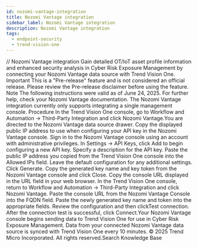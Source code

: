 ```yaml
---
id: nozomi-vantage-integration
title: Nozomi Vantage integration
sidebar_label: Nozomi Vantage integration
description: Nozomi Vantage integration
tags:
  - endpoint-security
  - trend-vision-one
---
```


/*<![CDATA[*/ $('#title').html($('meta[name=map-description]').attr('content')); /*]]>*/ Nozomi Vantage integration Gain detailed OT/IoT asset profile information and enhanced security analysis in Cyber Risk Exposure Management by connecting your Nozomi Vantage data source with Trend Vision One. Important This is a "Pre-release" feature and is not considered an official release. Please review the Pre-release disclaimer before using the feature. Note The following instructions were valid as of June 24, 2025. For further help, check your Nozomi Vantage documentation. The Nozomi Vantage integration currently only supports integrating a single management console. Procedure In the Trend Vision One console, go to Workflow and Automation → Third-Party Integration and click Nozomi Vantage.You are directed to the Nozomi Vantage data source drawer. Copy the displayed public IP address to use when configuring your API key in the Nozomi Vantage console. Sign in to the Nozomi Vantage console using an account with administrative privileges. In Settings → API Keys, click Add to begin configuring a new API key. Specify a description for the API key. Paste the public IP address you copied from the Trend Vision One console into the Allowed IPs field. Leave the default configuration for any additional settings. Click Generate. Copy the generated key name and key token from the Nozomi Vantage console and click Close. Copy the console URL displayed in the URL field in your web browser. In the Trend Vision One console, return to Workflow and Automation → Third-Party Integration and click Nozomi Vantage. Paste the console URL from the Nozomi Vantage Console into the FQDN field. Paste the newly generated key name and token into the appropriate fields. Review the configuration and then clickTest connection. After the connection test is successful, click Connect.Your Nozomi Vantage console begins sending data to Trend Vision One for use in Cyber Risk Exposure Management. Data from your connected Nozomi Vantage data source is synced with Trend Vision One every 10 minutes. © 2025 Trend Micro Incorporated. All rights reserved.Search Knowledge Base